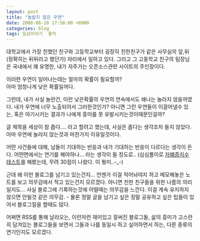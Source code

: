 ```yaml
---
layout: post
title: "놀랍지 않은 우연"
date: 2008-06-28 17:58:00 +0900
categories: blog
tags: 일상이야기  흥미
---
```


대학교에서 가장 친했던 친구와 고등학교부터 굉장히 친한친구가 같은 사무실의 앞,뒤(정확히는 뒤뒤라고 했던가) 자리에서 일하고 있다. 그리고 그 고동학교 친구의 팀장님은 국내에서 꽤 유명한, 내가 자주가는 오픈소스관련 사이트의 주인장이다.

이러한 우연이 일어나는데는 얼마의 확률이 필요할까? <br/>
아마 엄청나게 낮은 확률일꺼다.

그런데, 내가 사실 놀란건, 이런 낮은확률의 우연의 연속에서도 왜나는 놀라지 않을까였다. 내가 우연에 너무 노출되어서 그러한것인가? 아니면 그런 우연들이 이끌어낼수 있는, 혹은 야기시키는 결과가 나에게 흥미를 못 유발시키는것이때문인걸까?

글 제목을 세상이 참 좁다.... 라고 할려고 했는데, 사실은 좁다는 생각조차 들지 않았다. 아마 우연에 놀라지 않는것과 마찬가지 이유일것이다.

어떤 사건들에 대해, 남들이 기대하는 반응과 내가 기대하는 반응이 다르다는 생각이 든다. 어떤면에서는 연기를 해야하나... 라는 생각이 들 정도로.. (심심풀이로 [자폐증지수 테스트](http://hahong.org/q/aq/)를 해봤는데, 무려 30점이 나왔다. 이 뭥미..-_-)

근데 왜 이런 블로그를 남기고 있는건지... 언젠가 이걸 적어놔야지 하고 메모해놓은 노트를 보고 의무감에서 적고 있는건지 모르겠다. 아니면 친한 친구들을 위한 나름의 의리일지도... 사실 블로그에 기록하는것에 어떨때는 의무감을 느낀다. 이걸 계속 유지하지 않으면 안될것 같은 의무감. - 물론 정말 글을 남기고 싶은 정말 공유하고 싶은 팁들이 있어서 블로그질을 할때도 많다.

어쩌면 RSS를 통해 날라오는, 이런저런 재미있고 잘써진 블로그들, 삶의 흥미가 고스란히 담겨있는 블로그들을 보면서 그들과 나를 동일시 하고 싶어하면서 하는, 다른 종류의 연기인지도 모르겠다.

